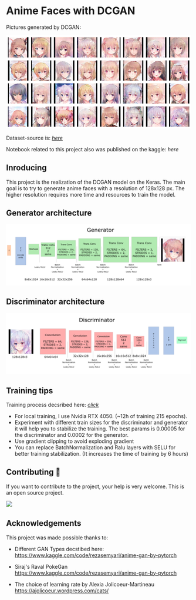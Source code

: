 # Anime Faces with DCGAN
Pictures generated by DCGAN: 

<img src="assets/output.png" alt="Anime DCGAN Output" />
 
Dataset-source is: <a href='https://www.kaggle.com/datasets/prasoonkottarathil/gananime-lite'> *here* </a>

Notebook related to this project also was published on the kaggle: *here*

## Inroducing
This project is the realization of the DCGAN model on the Keras. The main goal is to try to generate anime faces with a resolution of 128x128 px. The higher resolution requires more time and resources to train the model. 

## Generator architecture


<img src="assets/generator.png" alt="generator" />

## Discriminator architecture


<img src="assets/discriminator.png" alt="discriminator" />

## Training tips
Training process decsribed here: <a href='Anime Faces with DCGAN.ipynb'> *click* </a>

- For local training, I use Nvidia RTX 4050. (~12h of training 215 epochs).
 - Experiment with different train sizes for the discriminator and generator it will help you to stabilize the training. The best params is 0.00005 for the discriminator and 0.0002 for the generator. 
- Use gradient clipping to avoid exploding gradient
- You can replace BatchNormalization and Ralu layers with SELU for better training stabilization. (It increases the time of training by 6 hours) 

## Contributing 🙌
If you want to contribute to the project, your help is very welcome. This is an open source project.

![](https://gifdb.com/images/high/umiko-ahagon-desktop-programming-eg5f8g2281ekfhde.gif)


 

## Acknowledgements 
This project was made possible thanks to:
- Different GAN Types decstibed here: https://www.kaggle.com/code/rezasemyari/anime-gan-by-pytorch

- Siraj's Raval PokeGan https://www.kaggle.com/code/rezasemyari/anime-gan-by-pytorch

- The choice of learning rate by Alexia Jolicoeur-Martineau https://ajolicoeur.wordpress.com/cats/
